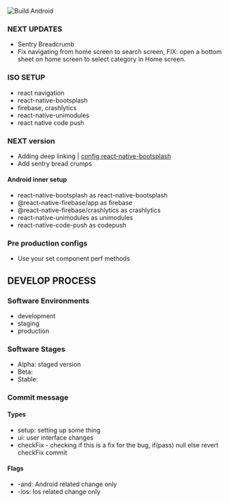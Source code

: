 ![Build Android](https://github.com/Vertission/fivoto-app/workflows/Build%20Android/badge.svg?branch=stage)

### NEXT UPDATES

- Sentry Breadcrumb
- Fix navigating from home screen to search screen, FIX: open a bottom sheet on home screen to select category in Home screen.

### ISO SETUP

- react navigation
- react-native-bootsplash
- firebase, crashlytics
- react-native-unimodules
- react native code push

### NEXT version

- Adding deep linking | [config react-native-bootsplash](https://github.com/zoontek/react-native-bootsplash#handle-deep-linking-on-android)
- Add sentry bread crumps

#### Android inner setup

- react-native-bootsplash as react-native-bootsplash
- @react-native-firebase/app as firebase
- @react-native-firebase/crashlytics as crashlytics
- react-native-unimodules as unimodules
- react-native-code-push as codepush

### Pre production configs

- Use your set component perf methods

## DEVELOP PROCESS

### Software Environments

- development
- staging
- production

### Software Stages

- Alpha: staged version
- Beta:
- Stable:

### Commit message

#### Types

- setup: setting up some thing
- ui: user interface changes
- checkFix - checking if this is a fix for the bug, if(pass) null else revert checkFix commit

#### Flags

- -and: Android related change only
- -ios: Ios related change only
